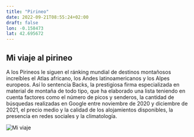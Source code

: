 ```yaml
---
title: "Pirineo"
date: 2022-09-21T08:55:24+02:00
draft: false
lon: -0.158473
lat: 42.695672
---
```


## Mi viaje al pirineo
A los Pirineos le siguen el ránking mundial de destinos montañosos increíbles el Atlas africano, los Andes latinoamericanos y los Alpes europeos. Así lo sentencia Backs, la prestigiosa firma especializada en material de montaña de todo tipo, que ha elaborado una lista teniendo en cuenta factores como el número de picos y senderos, la cantidad de búsquedas realizadas en Google entre noviembre de 2020 y diciembre de 2021, el precio medio y la calidad de los alojamientos disponibles, la presencia en redes sociales y la climatología.

![Mi viaje](https://phantom-elmundo.unidadeditorial.es/7da04ffbd8c3f5645d566832bee8280e/resize/746/f/webp/assets/multimedia/imagenes/2022/03/11/16469828113877.jpg)